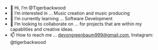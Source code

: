 - 👋 Hi, I’m @Tigerbackwood
- 👀 I’m interested in ... Music creation and music producing 
- 🌱 I’m currently learning ... Software Development  
- 💞️ I’m looking to collaborate on ... for projects that are within my capablities and creative ideas.
- 📫 How to reach me ... devongreenbaum999@gmail.com, Instagram: @tigerbackwood

<!---
Tigerbackwood/Tigerbackwood is a ✨ special ✨ repository because its `README.md` (this file) appears on your GitHub profile.
You can click the Preview link to take a look at your changes.
--->

